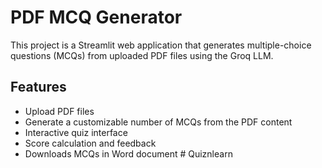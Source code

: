 # PDF MCQ Generator

This project is a Streamlit web application that generates multiple-choice questions (MCQs) from uploaded PDF files using the Groq LLM.

## Features

- Upload PDF files
- Generate a customizable number of MCQs from the PDF content
- Interactive quiz interface
- Score calculation and feedback
- Downloads MCQs in Word document 
#   Q u i z n l e a r n  
 